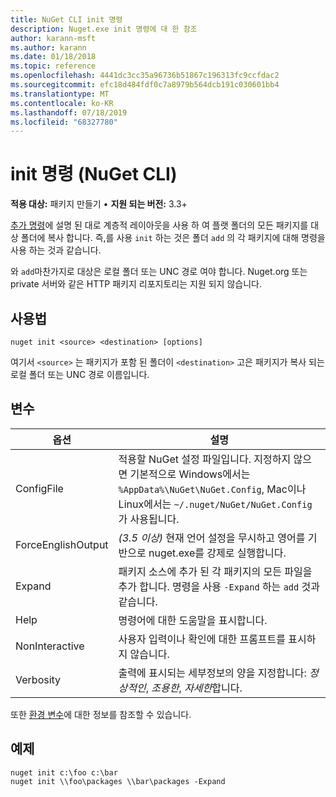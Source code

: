 ```yaml
---
title: NuGet CLI init 명령
description: Nuget.exe init 명령에 대 한 참조
author: karann-msft
ms.author: karann
ms.date: 01/18/2018
ms.topic: reference
ms.openlocfilehash: 4441dc3cc35a96736b51867c196313fc9ccfdac2
ms.sourcegitcommit: efc18d484fdf0c7a8979b564dcb191c030601bb4
ms.translationtype: MT
ms.contentlocale: ko-KR
ms.lasthandoff: 07/18/2019
ms.locfileid: "68327780"
---
```

# <a name="init-command-nuget-cli"></a>init 명령 (NuGet CLI)

**적용 대상:** 패키지 만들기 &bullet; **지원 되는 버전:** 3.3+

[추가 명령](cli-ref-add.md)에 설명 된 대로 계층적 레이아웃을 사용 하 여 플랫 폴더의 모든 패키지를 대상 폴더에 복사 합니다. 즉,를 사용 `init` 하는 것은 폴더 `add` 의 각 패키지에 대해 명령을 사용 하는 것과 같습니다.

와 `add`마찬가지로 대상은 로컬 폴더 또는 UNC 경로 여야 합니다. Nuget.org 또는 private 서버와 같은 HTTP 패키지 리포지토리는 지원 되지 않습니다.

## <a name="usage"></a>사용법

```cli
nuget init <source> <destination> [options]
```

여기서 `<source>` 는 패키지가 포함 된 폴더이 `<destination>` 고은 패키지가 복사 되는 로컬 폴더 또는 UNC 경로 이름입니다.

## <a name="options"></a>변수

| 옵션 | 설명 |
| --- | --- |
| ConfigFile | 적용할 NuGet 설정 파일입니다. 지정하지 않으면 기본적으로 Windows에서는 `%AppData%\NuGet\NuGet.Config`, Mac이나 Linux에서는 `~/.nuget/NuGet/NuGet.Config`가 사용됩니다.|
| ForceEnglishOutput | *(3.5 이상)*  현재 언어 설정을 무시하고 영어를 기반으로 nuget.exe를 강제로 실행합니다. |
| Expand | 패키지 소스에 추가 된 각 패키지의 모든 파일을 추가 합니다. 명령을 사용 `-Expand` 하는 `add` 것과 같습니다. |
| Help | 명령어에 대한 도움말을 표시합니다. |
| NonInteractive | 사용자 입력이나 확인에 대한 프롬프트를 표시하지 않습니다. |
| Verbosity | 출력에 표시되는 세부정보의 양을 지정합니다: *정상적인*, *조용한*, *자세한*합니다. |

또한 [환경 변수](cli-ref-environment-variables.md)에 대한 정보를 참조할 수 있습니다.

## <a name="examples"></a>예제

```cli
nuget init c:\foo c:\bar
nuget init \\foo\packages \\bar\packages -Expand
```
